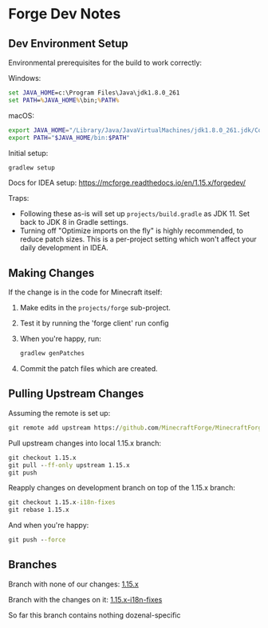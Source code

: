 Forge Dev Notes
===============

Dev Environment Setup
---------------------

Environmental prerequisites for the build to work correctly:

Windows:

```cmd
set JAVA_HOME=c:\Program Files\Java\jdk1.8.0_261
set PATH=%JAVA_HOME%\bin;%PATH%
```

macOS:

```sh
export JAVA_HOME="/Library/Java/JavaVirtualMachines/jdk1.8.0_261.jdk/Contents/Home"
export PATH="$JAVA_HOME/bin:$PATH"
```

Initial setup:

```cmd
gradlew setup
```
	
Docs for IDEA setup:
https://mcforge.readthedocs.io/en/1.15.x/forgedev/

Traps:

* Following these as-is will set up `projects/build.gradle` as JDK 11.
  Set back to JDK 8 in Gradle settings.
* Turning off "Optimize imports on the fly" is highly recommended, to
  reduce patch sizes. This is a per-project setting which won't affect
  your daily development in IDEA.


Making Changes
--------------

If the change is in the code for Minecraft itself:	

1. Make edits in the `projects/forge` sub-project.
2. Test it by running the 'forge client' run config	
3. When you're happy, run:

    ```cmd
    gradlew genPatches
    ```

4. Commit the patch files which are created.


Pulling Upstream Changes
------------------------

Assuming the remote is set up:

```cmd
git remote add upstream https://github.com/MinecraftForge/MinecraftForge
```

Pull upstream changes into local 1.15.x branch:

```cmd
git checkout 1.15.x
git pull --ff-only upstream 1.15.x
git push
```

Reapply changes on development branch on top of the 1.15.x branch:

```cmd
git checkout 1.15.x-i18n-fixes
git rebase 1.15.x
```

And when you're happy:

```cmd
git push --force
```


Branches
--------

Branch with none of our changes:
[1.15.x](https://github.com/ephemeral-laboratories/MinecraftForge/tree/1.15.x)

Branch with the changes on it:
[1.15.x-i18n-fixes](https://github.com/ephemeral-laboratories/MinecraftForge/tree/1.15.x-i18n-fixes)

So far this branch contains nothing dozenal-specific
